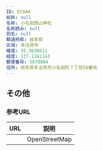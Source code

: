 ```yaml
---
ID: EC9AH
総称: null
名称: 小名田西山神社
名称読み: null
別名: null
都道府県: 岐阜県
区域: 多治見市
緯度: 35.3638611
経度: 137.1241143
郵便番号: 5070004
住所: 岐阜県多治見市小名田町７丁目59番地
---
```


## その他

### 参考URL

| URL | 説明          |
| --- | ------------- |
|     | OpenStreetMap |
